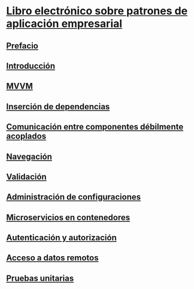 # [Libro electrónico sobre patrones de aplicación empresarial](index.md)
## [Prefacio](preface.md)
## [Introducción](introduction.md)
## [MVVM](mvvm.md)
## [Inserción de dependencias](dependency-injection.md)
## [Comunicación entre componentes débilmente acoplados](communicating-between-loosely-coupled-components.md)
## [Navegación](navigation.md)
## [Validación](validation.md)
## [Administración de configuraciones](configuration-management.md)
## [Microservicios en contenedores](containerized-microservices.md)
## [Autenticación y autorización](authentication-and-authorization.md)
## [Acceso a datos remotos](accessing-remote-data.md)
## [Pruebas unitarias](unit-testing.md)
